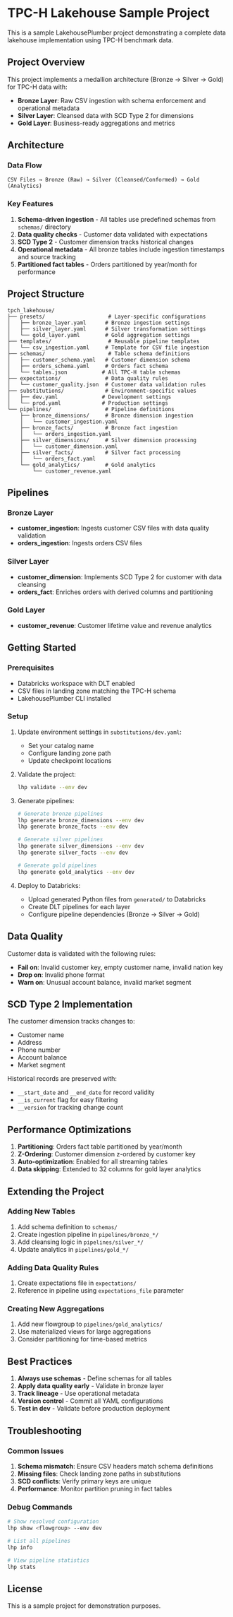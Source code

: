 # TPC-H Lakehouse Sample Project

This is a sample LakehousePlumber project demonstrating a complete data lakehouse implementation using TPC-H benchmark data.

## Project Overview

This project implements a medallion architecture (Bronze → Silver → Gold) for TPC-H data with:
- **Bronze Layer**: Raw CSV ingestion with schema enforcement and operational metadata
- **Silver Layer**: Cleansed data with SCD Type 2 for dimensions
- **Gold Layer**: Business-ready aggregations and metrics

## Architecture

### Data Flow
```
CSV Files → Bronze (Raw) → Silver (Cleansed/Conformed) → Gold (Analytics)
```

### Key Features
1. **Schema-driven ingestion** - All tables use predefined schemas from `schemas/` directory
2. **Data quality checks** - Customer data validated with expectations
3. **SCD Type 2** - Customer dimension tracks historical changes
4. **Operational metadata** - All bronze tables include ingestion timestamps and source tracking
5. **Partitioned fact tables** - Orders partitioned by year/month for performance

## Project Structure

```
tpch_lakehouse/
├── presets/                    # Layer-specific configurations
│   ├── bronze_layer.yaml      # Bronze ingestion settings
│   ├── silver_layer.yaml      # Silver transformation settings
│   └── gold_layer.yaml        # Gold aggregation settings
├── templates/                  # Reusable pipeline templates
│   └── csv_ingestion.yaml     # Template for CSV file ingestion
├── schemas/                    # Table schema definitions
│   ├── customer_schema.yaml   # Customer dimension schema
│   ├── orders_schema.yaml     # Orders fact schema
│   └── tables.json           # All TPC-H table schemas
├── expectations/              # Data quality rules
│   └── customer_quality.json  # Customer data validation rules
├── substitutions/             # Environment-specific values
│   ├── dev.yaml              # Development settings
│   └── prod.yaml             # Production settings
└── pipelines/                 # Pipeline definitions
    ├── bronze_dimensions/     # Bronze dimension ingestion
    │   └── customer_ingestion.yaml
    ├── bronze_facts/          # Bronze fact ingestion
    │   └── orders_ingestion.yaml
    ├── silver_dimensions/     # Silver dimension processing
    │   └── customer_dimension.yaml
    ├── silver_facts/          # Silver fact processing
    │   └── orders_fact.yaml
    └── gold_analytics/        # Gold analytics
        └── customer_revenue.yaml
```

## Pipelines

### Bronze Layer
- **customer_ingestion**: Ingests customer CSV files with data quality validation
- **orders_ingestion**: Ingests orders CSV files

### Silver Layer
- **customer_dimension**: Implements SCD Type 2 for customer with data cleansing
- **orders_fact**: Enriches orders with derived columns and partitioning

### Gold Layer
- **customer_revenue**: Customer lifetime value and revenue analytics

## Getting Started

### Prerequisites
- Databricks workspace with DLT enabled
- CSV files in landing zone matching the TPC-H schema
- LakehousePlumber CLI installed

### Setup
1. Update environment settings in `substitutions/dev.yaml`:
   - Set your catalog name
   - Configure landing zone path
   - Update checkpoint locations

2. Validate the project:
   ```bash
   lhp validate --env dev
   ```

3. Generate pipelines:
   ```bash
   # Generate bronze pipelines
   lhp generate bronze_dimensions --env dev
   lhp generate bronze_facts --env dev
   
   # Generate silver pipelines
   lhp generate silver_dimensions --env dev
   lhp generate silver_facts --env dev
   
   # Generate gold pipelines
   lhp generate gold_analytics --env dev
   ```

4. Deploy to Databricks:
   - Upload generated Python files from `generated/` to Databricks
   - Create DLT pipelines for each layer
   - Configure pipeline dependencies (Bronze → Silver → Gold)

## Data Quality

Customer data is validated with the following rules:
- **Fail on**: Invalid customer key, empty customer name, invalid nation key
- **Drop on**: Invalid phone format
- **Warn on**: Unusual account balance, invalid market segment

## SCD Type 2 Implementation

The customer dimension tracks changes to:
- Customer name
- Address
- Phone number
- Account balance
- Market segment

Historical records are preserved with:
- `__start_date` and `__end_date` for record validity
- `__is_current` flag for easy filtering
- `__version` for tracking change count

## Performance Optimizations

1. **Partitioning**: Orders fact table partitioned by year/month
2. **Z-Ordering**: Customer dimension z-ordered by customer key
3. **Auto-optimization**: Enabled for all streaming tables
4. **Data skipping**: Extended to 32 columns for gold layer analytics

## Extending the Project

### Adding New Tables
1. Add schema definition to `schemas/`
2. Create ingestion pipeline in `pipelines/bronze_*/`
3. Add cleansing logic in `pipelines/silver_*/`
4. Update analytics in `pipelines/gold_*/`

### Adding Data Quality Rules
1. Create expectations file in `expectations/`
2. Reference in pipeline using `expectations_file` parameter

### Creating New Aggregations
1. Add new flowgroup to `pipelines/gold_analytics/`
2. Use materialized views for large aggregations
3. Consider partitioning for time-based metrics

## Best Practices

1. **Always use schemas** - Define schemas for all tables
2. **Apply data quality early** - Validate in bronze layer
3. **Track lineage** - Use operational metadata
4. **Version control** - Commit all YAML configurations
5. **Test in dev** - Validate before production deployment

## Troubleshooting

### Common Issues
1. **Schema mismatch**: Ensure CSV headers match schema definitions
2. **Missing files**: Check landing zone paths in substitutions
3. **SCD conflicts**: Verify primary keys are unique
4. **Performance**: Monitor partition pruning in fact tables

### Debug Commands
```bash
# Show resolved configuration
lhp show <flowgroup> --env dev

# List all pipelines
lhp info

# View pipeline statistics
lhp stats
```

## License
This is a sample project for demonstration purposes.
